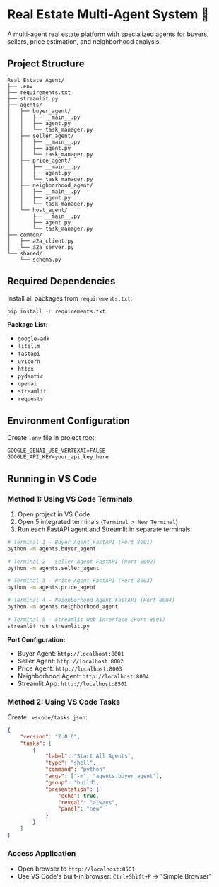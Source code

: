 # Real Estate Multi-Agent System 🏡

A multi-agent real estate platform with specialized agents for buyers, sellers, price estimation, and neighborhood analysis.

## Project Structure

```
Real_Estate_Agent/
├── .env
├── requirements.txt
├── streamlit.py
├── agents/
│   ├── buyer_agent/
│   │   ├── __main__.py
│   │   ├── agent.py
│   │   └── task_manager.py
│   ├── seller_agent/
│   │   ├── __main__.py
│   │   ├── agent.py
│   │   └── task_manager.py
│   ├── price_agent/
│   │   ├── __main__.py
│   │   ├── agent.py
│   │   └── task_manager.py
│   ├── neighborhood_agent/
│   │   ├── __main__.py
│   │   ├── agent.py
│   │   └── task_manager.py
│   └── host_agent/
│       ├── __main__.py
│       ├── agent.py
│       └── task_manager.py
├── common/
│   ├── a2a_client.py
│   └── a2a_server.py
└── shared/
    └── schema.py
```

## Required Dependencies

Install all packages from `requirements.txt`:

```bash
pip install -r requirements.txt
```

**Package List:**
- `google-adk`
- `litellm`
- `fastapi`
- `uvicorn`
- `httpx`
- `pydantic`
- `openai`
- `streamlit`
- `requests`

## Environment Configuration

Create `.env` file in project root:

```
GOOGLE_GENAI_USE_VERTEXAI=FALSE
GOOGLE_API_KEY=your_api_key_here
```

## Running in VS Code

### Method 1: Using VS Code Terminals

1. Open project in VS Code
2. Open 5 integrated terminals (`Terminal > New Terminal`)
3. Run each FastAPI agent and Streamlit in separate terminals:

```bash
# Terminal 1 - Buyer Agent FastAPI (Port 8001)
python -m agents.buyer_agent

# Terminal 2 - Seller Agent FastAPI (Port 8002)
python -m agents.seller_agent

# Terminal 3 - Price Agent FastAPI (Port 8003)
python -m agents.price_agent

# Terminal 4 - Neighborhood Agent FastAPI (Port 8004)
python -m agents.neighborhood_agent

# Terminal 5 - Streamlit Web Interface (Port 8501)
streamlit run streamlit.py
```

**Port Configuration:**
- Buyer Agent: `http://localhost:8001`
- Seller Agent: `http://localhost:8002`
- Price Agent: `http://localhost:8003`
- Neighborhood Agent: `http://localhost:8004`
- Streamlit App: `http://localhost:8501`

### Method 2: Using VS Code Tasks

Create `.vscode/tasks.json`:

```json
{
    "version": "2.0.0",
    "tasks": [
        {
            "label": "Start All Agents",
            "type": "shell",
            "command": "python",
            "args": ["-m", "agents.buyer_agent"],
            "group": "build",
            "presentation": {
                "echo": true,
                "reveal": "always",
                "panel": "new"
            }
        }
    ]
}
```

### Access Application
- Open browser to `http://localhost:8501`
- Use VS Code's built-in browser: `Ctrl+Shift+P` → "Simple Browser"